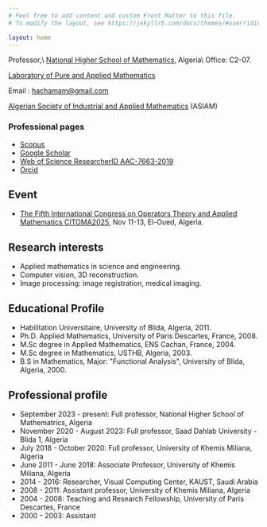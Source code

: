 ```yaml
---
# Feel free to add content and custom Front Matter to this file.
# To modify the layout, see https://jekyllrb.com/docs/themes/#overriding-theme-defaults

layout: home
---
```


<!-- # Mohammed Hachama -->

Professor,\\
[National Higher School of Mathematics](http://www.nhsm.edu.dz), Algeria\\
Office: C2-07.

[Laboratory of Pure and Applied Mathematics](http://virtuelcampus.univ-msila.dz/lmpa2/)

Email : <hachamam@gmail.com>

[Algerian Society of Industrial and Applied Mathematics](https://asiam.netlify.app/) (ASIAM)

### Professional pages

* [Scopus](https://www.scopus.com/authid/detail.uri?authorId=14048333600)
* [Google Scholar](http://scholar.google.fr/citations?sortby=pubdate&hl=fr&user=NApH4ggAAAAJ&view_op=list_works)
* [Web of Science ResearcherID AAC-7663-2019](https://www.webofscience.com/wos/author/record/2100283/)
* [Orcid](https://orcid.org/0000-0002-2441-5003)

## Event
* [The Fifth International Congress on Operators Theory and Applied Mathematics CITOMA2025](https://citoma5.univ-eloued.dz), Nov 11-13, El-Oued, Algeria.

<!-- * [Second International Conference on Mathematics and Applications (ICMA'2023)](https://icma23.sciencesconf.org/), 26-27 Sept 2023.-->
<!-- * [International Conference on Mathematics and Applications (ICMA'2021)](https://icma21.sciencesconf.org/)-->

## Research interests

* Applied mathematics in science and engineering.
* Computer vision, 3D reconstruction.
* Image processing: image registration, medical imaging.

## Educational Profile

* Habilitation Universitaire, University of Blida, Algeria, ​2011.
* Ph.D. Applied Mathematics, University of Paris Descartes, France, 2008.
* M.Sc degree in Applied Mathematics, ENS Cachan, France, 2004.
* M.Sc degree in Mathematics, USTHB, Algeria, 2003.
* B.S in Mathematics, Major: "Functional Analysis", University of Blida, Algeria, 2000.  

## Professional profile

* September 2023 - present: Full professor, National Higher School of Mathematrics, Algeria  
* November 2020 - August 2023: Full professor, Saad Dahlab University - Blida 1, Algeria  
* July 2018 - October 2020: Full professor, University of Khemis Miliana, Algeria  
* June 2011 - June 2018: Associate Professor, University of Khemis Miliana, Algeria  
* 2014 - 2016: Researcher, Visual Computing Center, KAUST, Saudi Arabia  
* 2008 - 2011: Assistant professor, University of Khemis Miliana, Algeria  
* 2004 - 2008: Teaching and Research Fellowship, University of Paris Descartes, France  
* 2000 - 2003: Assistant
